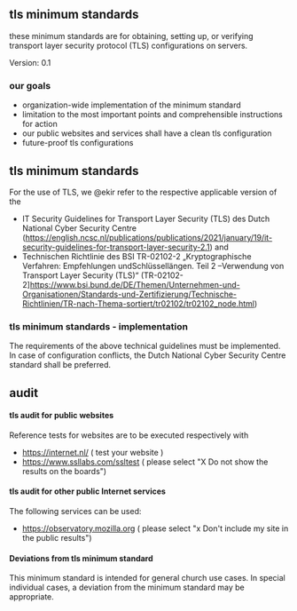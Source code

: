 ## tls minimum standards
these minimum standards are for obtaining, setting up, or verifying transport layer security protocol (TLS) configurations on servers.

Version: 0.1

### our goals
- organization-wide implementation of the minimum standard
- limitation to the most important points and comprehensible instructions for action
- our public websites and services shall have a clean tls configuration
- future-proof tls configurations

## tls minimum standards
For the use of TLS, we @ekir refer to the respective applicable version of the

- IT Security Guidelines for Transport Layer Security (TLS) des Dutch National Cyber Security Centre (https://english.ncsc.nl/publications/publications/2021/january/19/it-security-guidelines-for-transport-layer-security-2.1)
and
- Technischen Richtlinie des BSI TR-02102-2 „Kryptographische Verfahren: Empfehlungen undSchlüssellängen. Teil 2 –Verwendung von Transport Layer Security (TLS)“ (TR-02102-2]https://www.bsi.bund.de/DE/Themen/Unternehmen-und-Organisationen/Standards-und-Zertifizierung/Technische-Richtlinien/TR-nach-Thema-sortiert/tr02102/tr02102_node.html)

### tls minimum standards - implementation
The requirements of the above technical guidelines must be implemented. In case of configuration conflicts, the Dutch National Cyber Security Centre standard shall be preferred.

## audit

#### tls audit for public websites
Reference tests for websites are to be executed respectively with 
- https://internet.nl/ ( test your website )
- https://www.ssllabs.com/ssltest ( please select "X Do not show the results on the boards")

#### tls audit for other public Internet services
The following services can be used:
- https://observatory.mozilla.org ( please select "x Don't include my site in the public results")

#### Deviations from tls minimum standard
This minimum standard is intended for general church use cases. In special individual cases, a deviation from the minimum standard may be appropriate.
